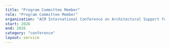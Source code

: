 ```yaml
---
title: "Program Committee Member"
role: "Program Committee Member"
organization: "ACM International Conference on Architectural Support for Programming Languages and Operating Systems"
start: 2026
end: 2026
category: "conference"
layout: service
---
```


